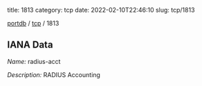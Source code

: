 title: 1813
category: tcp
date: 2022-02-10T22:46:10
slug: tcp/1813

[portdb](/) / [tcp](/category/tcp.html) / 1813


## IANA Data

_Name:_ radius-acct

_Description:_ RADIUS Accounting

